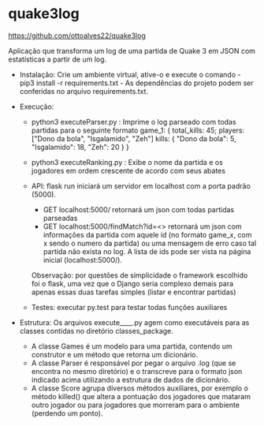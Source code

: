 # quake3log
https://github.com/ottoalves22/quake3log

Aplicação que transforma um log de uma partida de Quake 3 em JSON com estatísticas a partir de um log.

 - Instalação: Crie um ambiente virtual, ative-o e execute o comando - pip3 install -r requirements.txt -
    As dependências do projeto podem ser conferidas no arquivo requirements.txt.

 - Execução:
    - python3 executeParser.py : Imprime o log parseado com todas partidas para o seguinte formato
      game_1: {
        total_kills: 45;
        players: ["Dono da bola", "Isgalamido", "Zeh"]
        kills: {
          "Dono da bola": 5,
          "Isgalamido": 18,
          "Zeh": 20
        }
      }

    - python3 executeRanking.py : Exibe o nome da partida e os jogadores em ordem crescente de acordo com seus abates

    - API: flask run iniciará um servidor em localhost com a porta padrão (5000).
       - GET localhost:5000/ retornará um json com todas partidas parseadas
       - GET localhost:5000/findMatch?id=<>  retornará um json com informações da partida com aquele id (no formato game_x, com x sendo o numero da partida) ou uma mensagem de erro caso tal partida não exista no log. A lista de ids pode ser vista na página inicial (localhost:5000/).


       Observação: por questões de simplicidade o framework escolhido foi o flask, uma vez que o Django seria complexo demais para apenas essas duas tarefas simples (listar e encontrar partidas)

    - Testes: executar py.test para testar todas funções auxiliares

  - Estrutura:
     Os arquivos execute____.py agem como executáveis para as classes contidas no diretório classes_package.
      - A classe Games é um modelo para uma partida, contendo um construtor e um método que retorna um dicionário.
      - A classe Parser é responsável por pegar o arquivo .log (que se encontra no mesmo diretório) e o transcreve para o formato json indicado acima utilizando a estrutura de dados de dicionário.
      - A classe Score agrupa diversos métodos auxiliares, por exemplo o método killed() que altera a pontuação dos jogadores que mataram outro jogador ou para jogadores que morreram para o ambiente (perdendo um ponto).
